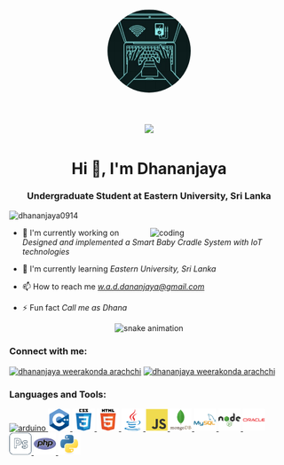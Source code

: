 <h1 align="center">
 <img src="./Profile.jpg" width="150" height="150" style="border-radius: 50%; object-fit: cover;"/>
</h1>

<h1 align="center">
 <img src="C:\Users\MSI\Pictures\linkdin banner.png"/>
</h1>

<h1 align="center">Hi 👋, I'm Dhananjaya</h1>
<h3 align="center">Undergraduate Student at Eastern University, Sri Lanka</h3>


<p align="left"> <img src="https://komarev.com/ghpvc/?username=dhananjaya0914&label=Profile%20views&color=0e75b6&style=flat" alt="dhananjaya0914" /> </p>

<img align="right" alt="coding" width="250" src="https://cdn.dribbble.com/users/1162077/screenshots/3848914/programmer.gif">

- 🔭 I'm currently working on *Designed and implemented a Smart Baby Cradle System with IoT technologies*

- 🌱 I'm currently learning *Eastern University, Sri Lanka*

- 📫 How to reach me *w.a.d.dananjaya@gmail.com*

- ⚡ Fun fact *Call me as Dhana*


<p>
<!-- Snake Game Repo -->
<div align="center">
  <img src="https://profile-readme-generator.com/assets/snake.svg" alt="snake animation" />
</div> 
</p>

<h3 align="left">Connect with me:</h3>
<p align="left">
<a href="https://linkedin.com/in/dhananjaya weerakonda arachchi" target="blank"><img align="center" src="https://raw.githubusercontent.com/rahuldkjain/github-profile-readme-generator/master/src/images/icons/Social/linked-in-alt.svg" alt="dhananjaya weerakonda arachchi" height="30" width="40" /></a>
<a href="https://fb.com/dhananjaya weerakonda arachchi" target="blank"><img align="center" src="https://raw.githubusercontent.com/rahuldkjain/github-profile-readme-generator/master/src/images/icons/Social/facebook.svg" alt="dhananjaya weerakonda arachchi" height="30" width="40" /></a>
</p>

<h3 align="left">Languages and Tools:</h3>
<p align="left"> <a href="https://www.arduino.cc/" target="_blank" rel="noreferrer"> <img src="https://cdn.worldvectorlogo.com/logos/arduino-1.svg" alt="arduino" width="40" height="40"/> </a> <a href="https://www.w3schools.com/cpp/" target="_blank" rel="noreferrer"> <img src="https://raw.githubusercontent.com/devicons/devicon/master/icons/cplusplus/cplusplus-original.svg" alt="cplusplus" width="40" height="40"/> </a> <a href="https://www.w3schools.com/css/" target="_blank" rel="noreferrer"> <img src="https://raw.githubusercontent.com/devicons/devicon/master/icons/css3/css3-original-wordmark.svg" alt="css3" width="40" height="40"/> </a> <a href="https://www.w3.org/html/" target="_blank" rel="noreferrer"> <img src="https://raw.githubusercontent.com/devicons/devicon/master/icons/html5/html5-original-wordmark.svg" alt="html5" width="40" height="40"/> </a> <a href="https://www.java.com" target="_blank" rel="noreferrer"> <img src="https://raw.githubusercontent.com/devicons/devicon/master/icons/java/java-original.svg" alt="java" width="40" height="40"/> </a> <a href="https://developer.mozilla.org/en-US/docs/Web/JavaScript" target="_blank" rel="noreferrer"> <img src="https://raw.githubusercontent.com/devicons/devicon/master/icons/javascript/javascript-original.svg" alt="javascript" width="40" height="40"/> </a> <a href="https://www.mongodb.com/" target="_blank" rel="noreferrer"> <img src="https://raw.githubusercontent.com/devicons/devicon/master/icons/mongodb/mongodb-original-wordmark.svg" alt="mongodb" width="40" height="40"/> </a> <a href="https://www.mysql.com/" target="_blank" rel="noreferrer"> <img src="https://raw.githubusercontent.com/devicons/devicon/master/icons/mysql/mysql-original-wordmark.svg" alt="mysql" width="40" height="40"/> </a> <a href="https://nodejs.org" target="_blank" rel="noreferrer"> <img src="https://raw.githubusercontent.com/devicons/devicon/master/icons/nodejs/nodejs-original-wordmark.svg" alt="nodejs" width="40" height="40"/> </a> <a href="https://www.oracle.com/" target="_blank" rel="noreferrer"> <img src="https://raw.githubusercontent.com/devicons/devicon/master/icons/oracle/oracle-original.svg" alt="oracle" width="40" height="40"/> </a> <a href="https://www.photoshop.com/en" target="_blank" rel="noreferrer"> <img src="https://raw.githubusercontent.com/devicons/devicon/master/icons/photoshop/photoshop-line.svg" alt="photoshop" width="40" height="40"/> </a> <a href="https://www.php.net" target="_blank" rel="noreferrer"> <img src="https://raw.githubusercontent.com/devicons/devicon/master/icons/php/php-original.svg" alt="php" width="40" height="40"/> </a> <a href="https://www.python.org" target="_blank" rel="noreferrer"> <img src="https://raw.githubusercontent.com/devicons/devicon/master/icons/python/python-original.svg" alt="python" width="40" height="40"/> </a> </p>
